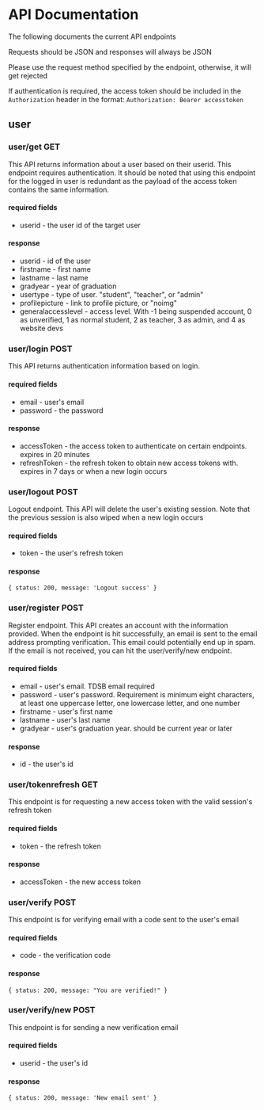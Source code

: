 # API Documentation


The following documents the current API endpoints

Requests should be JSON and responses will always be JSON

Please use the request method specified by the endpoint, otherwise, it will get rejected

If authentication is required, the access token should be included in the `Authorization` header in the format: `Authorization: Bearer accesstoken`


## user


### user/get GET

This API returns information about a user based on their userid.
This endpoint requires authentication. It should be noted that using this endpoint for the logged in user is redundant as the payload of the access token contains the same information. 

#### required fields
- userid - the user id of the target user

#### response
- userid - id of the user
- firstname - first name
- lastname - last name
- gradyear - year of graduation
- usertype - type of user. "student", "teacher", or "admin"
- profilepicture - link to profile picture, or "noimg"
- generalaccesslevel - access level. With -1 being suspended account, 0 as unverified, 1 as normal student, 2 as teacher, 3 as admin, and 4 as website devs


### user/login POST

This API returns authentication information based on login.

#### required fields
- email - user's email
- password - the password

#### response
- accessToken - the access token to authenticate on certain endpoints. expires in 20 minutes
- refreshToken - the refresh token to obtain new access tokens with. expires in 7 days or when a new login occurs


### user/logout POST

Logout endpoint. This API will delete the user's existing session. Note that the previous session is also wiped when a new login occurs

#### required fields
- token - the user's refresh token

#### response
`{ status: 200, message: 'Logout success' }`


### user/register POST

Register endpoint. This API creates an account with the information provided. When the endpoint is hit successfully, an email is sent to the email address prompting verification. This email could potentially end up in spam. If the email is not received, you can hit the user/verify/new endpoint. 

#### required fields
- email - user's email. TDSB email required
- password - user's password. Requirement is minimum eight characters, at least one uppercase letter, one lowercase letter, and one number
- firstname - user's first name
- lastname - user's last name
- gradyear - user's graduation year. should be current year or later

#### response
- id - the user's id


### user/tokenrefresh GET

This endpoint is for requesting a new access token with the valid session's refresh token

#### required fields
- token - the refresh token

#### response
- accessToken - the new access token


### user/verify POST

This endpoint is for verifying email with a code sent to the user's email

#### required fields
- code - the verification code

#### response
`{ status: 200, message: "You are verified!" }`


### user/verify/new POST

This endpoint is for sending a new verification email

#### required fields
- userid - the user's id

#### response
`{ status: 200, message: 'New email sent' }`